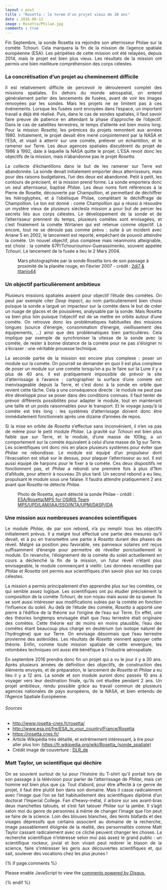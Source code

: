 ```yaml
---
layout : post
title : "Rosetta : le terme d'un projet vieux de 30 ans"
date : 2016-09-12
image : Rosetta/Philae.jpg
comments : true
---
```


<p class="intro" style="text-align: justify;"><span class="dropcap">F</span>in Septembre, la sonde Rosetta ira rejoindre son atterrisseur Philae sur la comète Tchouri. Cela marquera la fin de la mission de l’agence spatiale européenne (ESA). Les péripéties de cette mission ont été relayées, depuis 2014, mais le projet est bien plus vieux. Les résultats de la mission ont permis une bien meilleure compréhension des corps célestes.</p>

### La concrétisation d’un projet au cheminement difficile

<p style="text-align: justify;">Il est relativement difficile de percevoir le déroulement complet des missions spatiales. En dehors du monde aérospatial, on entend généralement parler des lancements de fusées, avant de voir les images renvoyées par les sondes. Mais les projets ne se limitent pas à ces événements. Lorsque les fusées sont envoyées dans l’espace, un important travail a déjà été réalisé. Puis, dans le cas de sondes spatiales, il faut savoir faire preuve de patience en attendant la phase d’approche de l’objectif. Dans le cas de satellites terrestres, le temps d’attente est bien moins long. Pour la mission <em>Rosetta</em>, les prémices du projets remontent aux années 1980. Initialement, le projet devait être mené conjointement par la NASA et l’ESA, et visait à atterrir sur une comète, prélever un échantillon, et le ramener sur Terre. Les deux agences spatiales discutèrent du projet de 1986 à 1992, date à laquelle la NASA quitte le projet. L’ESA revoit donc les objectifs de la mission, mais n’abandonne pas le projet <em>Rosetta</em>.</p>

<p style="text-align: justify;">La collecte d’échantillons dans le but de les ramener sur Terre est abandonnée. La sonde devait initialement emporter deux atterrisseurs, mais pour des raisons budgétaires, l’un des deux est abandonné. Petit à petit, les contours de précisent, et la mission prend forme. La sonde emportera donc un seul atterrisseur, baptisé <em>Philae</em>. Les deux noms font références à la Pierre de Rosette, découverte par Champollion, et permettant de déchiffrer les hiéroglyphes, et à l’obélisque Philae, complétant le déchiffrage de Champollion. Le ton est donné : come Champollion qui a réussi à résoudre un mystère vieux de plusieurs sièclesla mission a pour but de percer les secrets liés aux corps célestes. Le développement de la sonde et de l’atterrisseur prennent du temps, plusieurs comètes sont envisagées, et c’est finalement la comète Wirtanen qui est retenue comme objectif. Là encore, tout ne se déroule pas comme prévu : suite à un incident avec Ariane 5 en 2002, le lancement est reporté, empêchant de pouvoir atteindre la comète. Un nouvel objectif, plus complexe mais néanmoins atteignable, est choisi : la comète 67P/Tchourioumov-Guerassimenko, souvent appelée <em>Tchouri</em>. Le lancement de la fusée a lieu le 2 Mars 2004.</p>

<figure>
	<img src="{{ '/assets/img/Rosetta/Mars.jpg' | prepend: site.baseurl }}" alt=""> 
	<figcaption>Mars photographiée par la sonde Rosetta lors de son passage à proximité de la planète rouge, en Février  2007 - crédit&#8239;: <a href="https://visualhunt.com/f/photo/12303441496/2fb7385b1a/">2di7 & titanio44</a></figcaption>
</figure>

### Un objectif particulièrement ambitieux

<p style="text-align: justify;">Plusieurs missions spatiales avaient pour objectif l’étude des comètes. On peut par exemple citer <em>Deep Impact</em>, au nom particulièrement bien choisi puisque la sonde a largué un impacteur sur la comète dans le but de créer un nuage de glaces et de poussières, analysable par la sonde. Mais Rosetta va bien plus loin puisque l’objectif est de se mettre en orbite autour d’une comète. On retrouve donc les problématiques habituelles des missions longues (source d’énergie, consommation d’énergie, vieillissement des équipements, …) ainsi que des problématiques bien particulières. Cela implique par exemple de synchroniser la vitesse de la sonde avec la comète, de rester à bonne distance de la comète pour ne pas s’éloigner ni s’écraser : une véritable prouesse technique.</p>

<p style="text-align: justify;">La seconde partie de la mission est encore plus complexe : poser un module sur la comète. On pourrait se demander en quoi il est plus complexe de poser un module sur une comète lorsqu’on a pu le faire sur la Lune il y a plus de 40 ans. Il est pratiquement impossible de prévoir le site d’atterrissage à l’avance : cartographier la surface d’une comète est inenvisageable depuis la Terre, et c’est donc à la sonde en orbite que revient cette tâche. Cela a une conséquence directe : le module ne peut pas être développé pour se poser dans des conditions connues. Il faut tenter de prévoir différents possibilités pour adapter le module, tout en maintenant une taille et un poids raisonnables pour le transport. Et le voyage jusqu’à la comète est très long : les systèmes d’atterrissage doivent donc être immédiatement fonctionnels après une dizaine d’années de repos.</p>

<p style="text-align: justify;">Si la mise en orbite de <em>Rosetta</em> s’effectue sans inconvénient, il n’en va pas de même pour le petit module <em>Philae</em>. La gravité sur <em>Tchouri</em> est bien plus faible que sur Terre, et le module, d’une masse de 100kg, a un comportement sur la comète équivalent à celui d’une masse de 1g sur Terre. Les scientifiques ont donc mis en place plusieurs systèmes pour éviter que <em>Philae</em> ne rebondisse. Le module est équipé d’un propulseur dont l’évacuation est situé sur le dessus, pour plaquer l’atterrisseur au sol. Il est aussi équipé de harpons pour le fixer à la comète. Ces deux dispositifs ne fonctionnent pas, et <em>Philae</em> a rebondi une première fois à plus d’1km d’altitude, pour atterrir à nouveau 2h plus tard. Un second rebond a eu lieu, propulsant le module sous une falaise. Il faudra attendre pratiquement 2 ans avant que <em>Rosetta</em> ne détecte <em>Philae</em>.</p>

<figure>
	<img src="{{ '/assets/img/Rosetta/Philaefound.jpg' | prepend: site.baseurl }}" alt=""> 
	<figcaption>Photo de Rosetta, ayant détecté la sonde Philae - crédit : <a href="http://www.esa.int/spaceinimages/Images/2016/09/Philae_found">ESA/Rosetta/MPS for OSIRIS Team MPS/UPD/LAM/IAA/SSO/INTA/UPM/DASP/IDA</a></figcaption>
</figure>

### Une mission aux nombreuses avancées scientifiques

<p style="text-align: justify;">Le module <em>Philae</em>, de par son rebond, n’a pu remplir tous les objectifs initialement prévus. Il a malgré tout effectué une partie des mesures qu’il devait, et à pu en transmettre une partie à <em>Rosetta</em> durant des phases de réveil. Malgré sa position peu favorable, ses panneaux solaires ont reçus suffisamment d’énergie pour permettre de réveiller ponctuellement le module. En revanche, l’éloignement de la comète du soleil actuellement en cours a déclenché la fin de la mission, un futur réveil n’étant plus envisageable, le module commençant à vieillir. Les données recueillies par <em>Philae</em> et <em>Rosetta</em> ont permis aux scientifiques d’en savoir plus sur les corps célestes.</p>

<p style="text-align: justify;">La mission a permis principalement d’en apprendre plus sur les comètes, ce qui semble assez logique. Les scientifiques ont pu étudier précisément la composition de la comète <em>Tchouri</em>, de son noyau mais aussi de sa queue. Ils se sont aussi intéresser aux modifications subies par la comète en fonction l’influence du soleil. Au delà de l’étude des comète, <em>Rosetta</em> a apporté une pierre à l’édifice de la théorie sur l’origine de l’eau sur Terre. En effet, une des théories longtemps envisagée était que l’eau terrestre était originaire des comètes. Cette théorie est de moins en moins plausible, l’eau des comètes étant beaucoup plus chargé en deutérium (un isotope naturel de l’hydrogène) que sur Terre. On envisage désormais que l’eau terrestre provienne des astéroïdes. Les résultats de <em>Rosetta</em> viennent appuyer cette théorie. Enfin, comme toute mission spatiale de cette envergure, les retombées techniques ont aussi été bénéfique à l’industrie aérospatiale.</p>

<p style="text-align: justify;">En septembre 2016 prendra donc fin un projet qui a vu le jour il y a 30 ans. Après plusieurs années de définition des objectifs, de construction des éléments envoyés, et de préparation, le lancement de <em>Rosetta</em> et <em>Philae</em> a eu lieu il y a 12 ans. La sonde et son module auront donc passés 10 ans à voyager vers leur destination finale, qu’ils ont étudiée pendant 2 ans. Un projet ambitieux, rendu possible grâce au travail commun de plusieurs agences nationales de pays européens, de la NASA, et bien entendu de l’Agence Spatiale Européenne. </p>

###### Sources
* <a href="http://www.rosetta-cnes.fr/rosetta/">http://www.rosetta-cnes.fr/rosetta/</a>
* <a href="http://www.esa.int/fre/ESA_in_your_country/France/Rosetta">http://www.esa.int/fre/ESA_in_your_country/France/Rosetta </a>
* <a href="https://rosetta.cnes.fr/">https://rosetta.cnes.fr/</a>
* Article Wikipédia très détaillé, et extrêmement intéressant, à lire pour aller plus loin  :<a hraf="https://fr.wikipedia.org/wiki/Rosetta_(sonde_spatiale)">https://fr.wikipedia.org/wiki/Rosetta_(sonde_spatiale)</a>
* Crédit image de couverture : <a href=" https://visualhunt.com/f/photo/15307802908/881b6a1b82/">DLR_de</a>

### Matt Taylor, un scientifique qui déchire

<p style="text-align: justify;">On se souvient surtout de lui pour l’histoire du T-shirt qu’il portait lors de son passage à la télévision pour parler de l’atterrissage de <em>Philae</em>, mais cet homme est bien plus que ça. Tout d’abord, pour être affecté à ce genre de projet, il faut être plutôt bon dans son domaine. Mais il casse radicalement avec l’image que l’on se fait habituellement des scientifiques diplômé d’un doctorat l’Imperial College. Fan d’heavy-métal, il arbore sur ses avant-bras deux manchettes tatoués, et s’est fait tatouer <em>Philae</em> sur la jambe. Il s’agit selon moi du genre de personnes à même de changer l’image que l’on peut se faire de la science. Loin des blouses blanches, des teints blafards et des visages dépressifs que certains associent au domaine de la recherche, image passablement éloignée de la réalité, des personnalités comme Matt Taylor cassant radicalement avec ce cliché peuvent changer les choses. La recherche scientifique n’intéresse selon moi pas assez le grand public : un scientifique rockeur, jovial et bon vivant peut redorer le blason de la science, faire s’intéresser les gens aux découvertes scientifiques et, qui sait, soulever des vocations chez les plus jeunes !</p>

{% if page.comments %}
<div id="disqus_thread"></div>
<script>

/**
 *  RECOMMENDED CONFIGURATION VARIABLES: EDIT AND UNCOMMENT THE SECTION BELOW TO INSERT DYNAMIC VALUES FROM YOUR PLATFORM OR CMS.
 *  LEARN WHY DEFINING THESE VARIABLES IS IMPORTANT: https://disqus.com/admin/universalcode/#configuration-variables */
/*
var disqus_config = function () {
    this.page.url = http://www.charlesgabouleaud.fr/blog/Rosetta-30-ans/;  // Replace PAGE_URL with your page's canonical URL variable
    this.page.identifier = PAGE_IDENTIFIER; // Replace PAGE_IDENTIFIER with your page's unique identifier variable
};
*/
(function() { // DON'T EDIT BELOW THIS LINE
    var d = document, s = d.createElement('script');
    s.src = '//charlesgabouleaud-fr.disqus.com/embed.js';
    s.setAttribute('data-timestamp', +new Date());
    (d.head || d.body).appendChild(s);
})();
</script>
<noscript>Please enable JavaScript to view the <a href="https://disqus.com/?ref_noscript">comments powered by Disqus.</a></noscript>
                                    
{% endif %}
